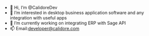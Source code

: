 - 👋 Hi, I’m @CalidoreDev
- 👀 I’m interested in desktop business application software and any integration with useful apps
- 🌱 I’m currently working on integrating ERP with Sage API
- 📫 Email:developer@calidore.com

<!---
CalidoreDev/CalidoreDev is a ✨ special ✨ repository because its `README.md` (this file) appears on your GitHub profile.
You can click the Preview link to take a look at your changes.
--->
